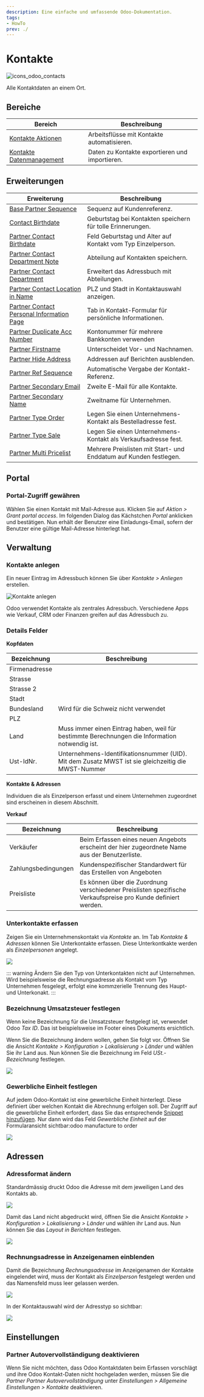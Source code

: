 ```yaml
---
description: Eine einfache und umfassende Odoo-Dokumentation.
tags:
- HowTo
prev: ./
---
```

# Kontakte
![icons_odoo_contacts](assets/icons_odoo_contacts.png)

Alle Kontaktdaten an einem Ort.

## Bereiche

| Bereich                                                   | Beschreibung                                   |
| --------------------------------------------------------- | ---------------------------------------------- |
| [Kontakte Aktionen](Kontakte%20Aktionen.md)               | Arbeitsflüsse mit Kontakte automatisieren.     |
| [Kontakte Datenmanagement](Kontakte%20Datenmanagement.md) | Daten zu Kontakte exportieren und importieren. |

## Erweiterungen

| Erweiterung                                                                                       | Beschreibung                                                      |
| ------------------------------------------------------------------------------------------------- | ----------------------------------------------------------------- |
| [Base Partner Sequence](Base%20Partner%20Sequence.md)                                             | Sequenz auf Kundenreferenz.                                       |
| [Contact Birthdate](Contact%20Birthdate.md)                                                       | Geburtstag bei Kontakten speichern für tolle Erinnerungen.        |
| [Partner Contact Birthdate](Partner%20Contact%20Birthdate.md)                                     | Feld Geburtstag und Alter auf Kontakt vom Typ Einzelperson.       |
| [Partner Contact Department Note](Partner%20Contact%20Department%20Note.md)                       | Abteilung auf Kontakten speichern.                                |
| [Partner Contact Department](OCA%20Partner%20Contact%20Department.md)                             | Erweitert das Adressbuch mit Abteilungen.                         |
| [Partner Contact Location in Name](Partner%20Contact%20Location%20in%20Name.md)                   | PLZ und Stadt in Kontaktauswahl anzeigen.                         |
| [Partner Contact Personal Information Page](Partner%20Contact%20Personal%20Information%20Page.md) | Tab in Kontakt-Formular für persönliche Informationen.            |
| [Partner Duplicate Acc Number](Partner%20Duplicate%20Acc%20Number)                                | Kontonummer für mehrere Bankkonten verwenden                      |
| [Partner Firstname](Partner%20Firstname.md)                                                       | Unterscheidet Vor- und Nachnamen.                                 |
| [Partner Hide Address](Partner%20Hide%20Address.md)                                               | Addressen auf Berichten ausblenden.                               |
| [Partner Ref Sequence](Partner%20Ref%20Sequence.md)                                               | Automatische Vergabe der Kontakt-Referenz.                        |
| [Partner Secondary Email](Partner%20Secondary%20Email.md)                                         | Zweite E-Mail für alle Kontakte.                                  |
| [Partner Secondary Name](Partner%20Secondary%20Name.md)                                           | Zweitname für Unternehmen.                                        |
| [Partner Type Order](Partner%20Type%20Order.md)                                                   | Legen Sie einen Unternehmens-Kontakt als Bestelladresse fest.     |
| [Partner Type Sale](Partner%20Type%20Sale.md)                                                     | Legen Sie einen Unternehmens-Kontakt als Verkaufsadresse fest.    |
| [Partner Multi Pricelist](Partner%20Multi%20Pricelist.md)                                         | Mehrere Preislisten mit Start- und Enddatum auf Kunden festlegen. |

## Portal

### Portal-Zugriff gewähren

Wählen Sie einen Kontakt mit Mail-Adresse aus. Klicken Sie auf *Aktion > Grant portal access*. Im folgenden Dialog das Kächstchen *Portal* anklicken und bestätigen. Nun erhält der Benutzer eine Einladungs-Email, sofern der Benutzer eine gültige Mail-Adresse hinterlegt hat.

## Verwaltung

### Kontakte anlegen

Ein neuer Eintrag im Adressbuch können Sie über *Kontakte > Anliegen* erstellen.

![Kontakte anlegen](assets/Kontakte%20anlegen.png)

Odoo verwendet Kontakte als zentrales Adressbuch. Verschiedene Apps wie Verkauf, CRM oder Finanzen greifen auf das Adressbuch zu.

### Details Felder

**Kopfdaten**

| Bezeichnung    | Beschreibung                                                                                       |
| ------------- | -------------------------------------------------------------------------------------------------- |
| Firmenadresse |                                                                                                    |
| Strasse       |                                                                                                    |
| Strasse 2     |                                                                                                    |
| Stadt         |                                                                                                    |
| Bundesland    | Wird für die Schweiz nicht verwendet                                                               |
| PLZ           |                                                                                                    |
| Land          | Muss immer einen Eintrag haben, weil für bestimmte Berechnungen die Information notwendig ist.     |
| Ust-IdNr.     | Unternehmens-Identifikationsnummer (UID). Mit dem Zusatz MWST ist sie gleichzeitig die MWST-Nummer |

**Kontakte & Adressen**

Individuen die als Einzelperson erfasst und einem Unternehmen zugeordnet sind erscheinen in diesem Abschnitt.

**Verkauf**

| Bezeichnung         | Beschreibung                                                                                                  |
| ------------------- | ------------------------------------------------------------------------------------------------------------- |
| Verkäufer           | Beim Erfassen eines neuen Angebots erscheint der hier zugeordnete Name aus der Benutzerliste.                 |
| Zahlungsbedingungen | Kundenspezifischer Standardwert für das Erstellen von Angeboten                                               |
| Preisliste          | Es können über die Zuordnung verschiedener Preislisten spezifische Verkaufspreise pro Kunde definiert werden. |

### Unterkontakte erfassen

Zeigen Sie ein Unternehmenskontakt via *Kontakte* an. Im Tab *Kontakte & Adressen* können Sie Unterkontakte erfassen. Diese Unterkontkakte werden als *Einzelpersonen* angelegt.

![](assets/Unterkontakte.png)

::: warning
Ändern Sie den Typ von Unterkontakten nicht auf Unternehmen. Wird beispielsweise die Rechnungsadresse als Kontakt vom Typ Unternehmen fesgelegt, erfolgt eine kommzerielle Trennung des Haupt- und Unterkonakt.
:::

### Bezeichnung Umsatzsteuer festlegen

Wenn keine Bezeichnung für die Umsatzsteuer festgelegt ist, verwendet Odoo *Tax ID*. Das ist beispielsweise im Footer eines Dokuments ersichtlich.

Wenn Sie die Bezeichnung ändern wollen, gehen Sie folgt vor. Öffnen Sie die Ansicht *Kontakte > Konfiguration > Lokalisierung > Länder* und wählen Sie ihr Land aus. Nun können Sie die Bezeichnung im Feld *USt.-Bezeichnung* festlegen.

![](assets/Kontakte%20Bezeichnung%20Umsatzsteuer.png)

### Gewerbliche Einheit festlegen

Auf jedem Odoo-Kontakt ist eine gewerbliche Einheit hinterlegt. Diese definiert über welchen Kontakt die Abrechnung erfolgen soll. Der Zugriff auf die gewerbliche Einheit erfordert, dass Sie das entsprechende [Snippet hinzufügen](Entwicklung%20Snippets.md#Snippet%20hinzufügen). Nur dann wird das Feld *Gewerbliche Einheit* auf der Formularansicht sichtbar:odoo manufacture to order

![](assets/Kontakt%20Gewerbliche%20EInheit.png)

## Adressen

### Adressformat ändern

Standardmässig druckt Odoo die Adresse mit dem jeweiligen Land des Kontakts ab.

![](assets/Einstellungen%20Adressformat.png)

Damit das Land nicht abgedruckt wird, öffnen Sie die Ansicht *Kontakte > Konfiguration > Lokalisierung > Länder* und wählen ihr Land aus. Nun können Sie das *Layout in Berichten* festlegen.

![](assets/Kontakte%20Layout%20in%20Berichten.png)

### Rechnungsadresse in Anzeigenamen  einblenden

Damit die Bezeichnung *Rechnungsadresse* im Anzeigenamen der Kontakte eingelendet wird, muss der Kontakt als *Einzelperson* festgelegt werden und das Namensfeld muss leer gelassen werden.

![](assets/Kontak%20Rechnungsadresse.png)

In der Kontaktauswahl wird der Adresstyp so sichtbar:

![](assets/Kontakt%20Auswahl%20mit%20Adresstyp.png)

## Einstellungen

### Partner Autovervollständigung deaktivieren

Wenn Sie nicht möchten, dass Odoo Kontaktdaten beim Erfassen vorschlägt und ihre Odoo Kontakt-Daten nicht hochgeladen werden, müssen Sie die *Partner Partner Autovervollständigung* unter *Einstellungen > Allgemeine Einstellungen > Kontakte* deaktivieren.
